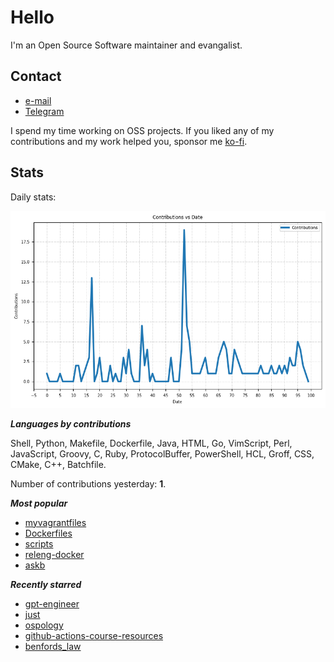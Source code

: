 
# Hello

I'm an Open Source Software maintainer and evangalist.

## Contact

- [e-mail](mailto:askb23@gmail.com)
- [Telegram]()

I spend my time working on OSS projects. If you liked any of
my contributions and my work helped you, sponsor me [ko-fi](https://ko-fi.com/askb23).

## Stats

Daily stats:

![contributions graph](graph.png)

***Languages by contributions***

Shell, Python, Makefile, Dockerfile, Java, HTML, Go, VimScript, Perl, JavaScript, Groovy, C, Ruby, ProtocolBuffer, PowerShell, HCL, Groff, CSS, CMake, C++, Batchfile.

Number of contributions yesterday: **1**.

***Most popular***

- [myvagrantfiles](https://github.com/askb/myvagrantfiles)
- [Dockerfiles](https://github.com/askb/Dockerfiles)
- [scripts](https://github.com/askb/scripts)
- [releng-docker](https://github.com/askb/releng-docker)
- [askb](https://github.com/askb/askb)

***Recently starred***

- [gpt-engineer](https://github.com/AntonOsika/gpt-engineer)
- [just](https://github.com/casey/just)
- [ospology](https://github.com/todogroup/ospology)
- [github-actions-course-resources](https://github.com/academind/github-actions-course-resources)
- [benfords_law](https://github.com/mawuliadjei/benfords_law)



